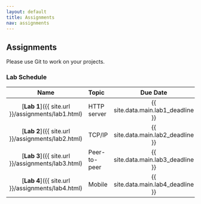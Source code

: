 ```yaml
---
layout: default
title: Assignments
nav: assignments
---
```


## Assignments

Please use Git to work on your projects.

### Lab Schedule

|                      Name                        |           Topic                              |                Due Date                 |
| :----------------------------------------------: | :------------------------------------------  | :-------------------------------------: |
| [**Lab 1**]({{ site.url }}/assignments/lab1.html)  | HTTP server                                | {{ site.data.main.lab1_deadline }}    |
| [**Lab 2**]({{ site.url }}/assignments/lab2.html)  | TCP/IP                                     | {{ site.data.main.lab2_deadline }}    |
| [**Lab 3**]({{ site.url }}/assignments/lab3.html)  | Peer-to-peer                               | {{ site.data.main.lab3_deadline }}    |
| [**Lab 4**]({{ site.url }}/assignments/lab4.html)  | Mobile                                     | {{ site.data.main.lab4_deadline }}    |